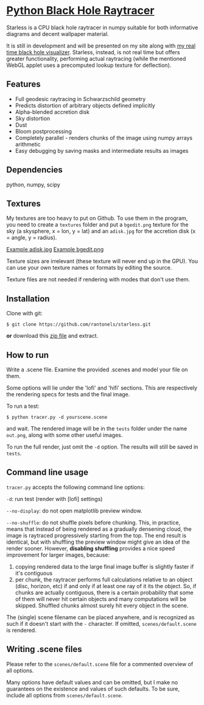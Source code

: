 # [Python Black Hole Raytracer](http://spiro.fisica.unipd.it/~antonell/starless/)

Starless is a CPU black hole raytracer in numpy suitable for both informative diagrams and decent wallpaper material.

It is still in development and will be presented on my site along with [my real time black hole visualizer](http://spiro.fisica.unipd.it/~antonell/schwarzschild). Starless, instead, is not real time but offers greater functionality, performing actual raytracing (while the mentioned WebGL applet uses a precomputed lookup texture for deflection).

## Features

- Full geodesic raytracing in Schwarzschild geometry
- Predicts distortion of arbitrary objects defined implicitly
- Alpha-blended accretion disk
- Sky distortion
- Dust
- Bloom postprocessing
- Completely parallel - renders chunks of the image using numpy arrays arithmetic
- Easy debugging by saving masks and intermediate results as images

## Dependencies

python, numpy, scipy

## Textures

My textures are too heavy to put on Github. To use them in the program, you need to create a `textures` folder and put a `bgedit.png` texture for the sky (a skysphere, x = lon, y = lat) and an `adisk.jpg` for the accretion disk (x = angle, y = radius).

[Example adisk.jpg](http://i.imgur.com/eUR6ytQ.jpg)
[Example bgedit.png](http://svs.gsfc.nasa.gov/vis/a000000/a003500/a003572/TychoSkymapII.t5_04096x02048.jpg)

Texture sizes are irrelevant (these texture will never end up in the GPU). You can use your own texture names or formats by editing the source.

Texture files are not needed if rendering with modes that don't use them.

## Installation

Clone with git:

```
$ git clone https://github.com/rantonels/starless.git
```

**or** download this [zip file](https://github.com/rantonels/starless/archive/master.zip) and extract.

## How to run

Write a .scene file. Examine the provided .scenes and model your file on them.

Some options will lie under the 'lofi' and 'hifi' sections. This are respectively the rendering specs for tests and the final image.

To run a test:

```
$ python tracer.py -d yourscene.scene
```

and wait. The rendered image will be in the `tests` folder under the name `out.png`, along with some other useful images.

To run the full render, just omit the `-d` option. The results will still be saved in `tests`.

## Command line usage

`tracer.py` accepts the following command line options:

`-d`: run test (render with [lofi] settings)

`--no-display`: do not open matplotlib preview window.

`--no-shuffle`: do not shuffle pixels before chunking. This, in practice, means that instead of being rendered as a gradually densening cloud, the image is raytraced progressively starting from the top. The end result is identical, but with shuffling the preview window might give an idea of the render sooner. However, **disabling shuffling** provides a nice speed improvement for larger images, because:

1) copying rendered data to the large final image buffer is slightly faster if it's contiguous
2) per chunk, the raytracer performs full calculations relative to an object (disc, horizon, etc) if and only if at least one ray of it its the object. So, if chunks are actually contiguous, there is a certain probability that some of them will never hit certain objects and many computations will be skipped. Shuffled chunks almost surely hit every object in the scene.

The (single) scene filename can be placed anywhere, and is recognized as such if it doesn't start with the `-` character. If omitted, `scenes/default.scene` is rendered.

## Writing .scene files

Please refer to the `scenes/default.scene` file for a commented overview of all options.

Many options have default values and can be omitted, but I make no guarantees on the existence and values of such defaults. To be sure, include all options from `scenes/default.scene`.
